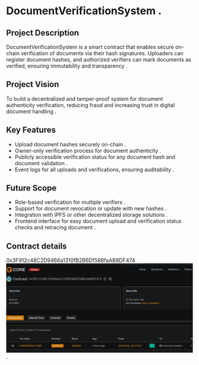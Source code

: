 # DocumentVerificationSystem .  

## Project Description 
DocumentVerificationSystem is a smart contract that enables secure on-chain verification of documents via their hash signatures. Uploaders can register document hashes, and authorized verifiers can mark documents as verified, ensuring immutability and transparency  .

## Project Vision  
To build a decentralized and tamper-proof system for document authenticity verification, reducing fraud and increasing trust in digital document handling  .

## Key Features 
- Upload document hashes securely on-chain  .
- Owner-only verification process for document authenticity  .
- Publicly accessible verification status for any document hash and document validation .
- Event logs for all uploads and verifications, ensuring auditability  .
 
## Future Scope
- Role-based verification for multiple verifiers . 
- Support for document revocation or update with new hashes .
- Integration with IPFS or other decentralized storage solutions  . 
- Frontend interface for easy document upload and verification status checks and retracing document .

## Contract details 
0x3F912c48C2D9466a1310fB2B6Df58BfaAB8DF474![alt text](image.png) .
